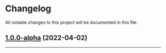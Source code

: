 <!--- BEGIN HEADER -->
# Changelog

All notable changes to this project will be documented in this file.
<!--- END HEADER -->

## [1.0.0-alpha](https://github.com/smplphp/inspector/compare/main...v1.0.0-alpha) (2022-04-02)

---

